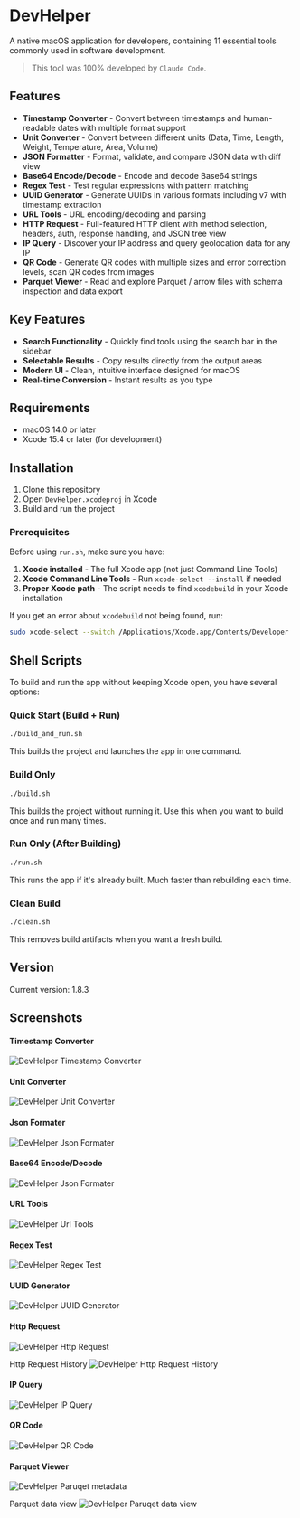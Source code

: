 # DevHelper

A native macOS application for developers, containing 11 essential tools commonly used in software development.

> This tool was 100% developed by `Claude Code`.

## Features

- **Timestamp Converter** - Convert between timestamps and human-readable dates with multiple format support
- **Unit Converter** - Convert between different units (Data, Time, Length, Weight, Temperature, Area, Volume)
- **JSON Formatter** - Format, validate, and compare JSON data with diff view
- **Base64 Encode/Decode** - Encode and decode Base64 strings
- **Regex Test** - Test regular expressions with pattern matching
- **UUID Generator** - Generate UUIDs in various formats including v7 with timestamp extraction
- **URL Tools** - URL encoding/decoding and parsing
- **HTTP Request** - Full-featured HTTP client with method selection, headers, auth, response handling, and JSON tree view
- **IP Query** - Discover your IP address and query geolocation data for any IP
- **QR Code** - Generate QR codes with multiple sizes and error correction levels, scan QR codes from images
- **Parquet Viewer** - Read and explore Parquet / arrow files with schema inspection and data export

## Key Features

- **Search Functionality** - Quickly find tools using the search bar in the sidebar
- **Selectable Results** - Copy results directly from the output areas
- **Modern UI** - Clean, intuitive interface designed for macOS
- **Real-time Conversion** - Instant results as you type

## Requirements

- macOS 14.0 or later
- Xcode 15.4 or later (for development)

## Installation

1. Clone this repository
2. Open `DevHelper.xcodeproj` in Xcode
3. Build and run the project

### Prerequisites

Before using `run.sh`, make sure you have:

1. **Xcode installed** - The full Xcode app (not just Command Line Tools)
2. **Xcode Command Line Tools** - Run `xcode-select --install` if needed
3. **Proper Xcode path** - The script needs to find `xcodebuild` in your Xcode installation

If you get an error about `xcodebuild` not being found, run:
```bash
sudo xcode-select --switch /Applications/Xcode.app/Contents/Developer
```

## Shell Scripts

To build and run the app without keeping Xcode open, you have several options:

### Quick Start (Build + Run)
```bash
./build_and_run.sh
```
This builds the project and launches the app in one command.

### Build Only
```bash
./build.sh
```
This builds the project without running it. Use this when you want to build once and run many times.

### Run Only (After Building)
```bash
./run.sh
```
This runs the app if it's already built. Much faster than rebuilding each time.

### Clean Build
```bash
./clean.sh
```
This removes build artifacts when you want a fresh build.

## Version

Current version: 1.8.3

## Screenshots

#### Timestamp Converter
![DevHelper Timestamp Converter](./screenshots/timestamp.png)

#### Unit Converter
![DevHelper Unit Converter](./screenshots/unit.png)

#### Json Formater
![DevHelper Json Formater](./screenshots/json.png)

#### Base64 Encode/Decode
![DevHelper Json Formater](./screenshots/base64.png)

#### URL Tools
![DevHelper Url Tools](./screenshots/url.png)

#### Regex Test
![DevHelper Regex Test](./screenshots/regex.png)

#### UUID Generator
![DevHelper UUID Generator](./screenshots/uuid.png)

#### Http Request
![DevHelper Http Request](./screenshots/http.png)

Http Request History
![DevHelper Http Request History](./screenshots/http_history.png)

#### IP Query
![DevHelper IP Query](./screenshots/ip.png)

#### QR Code
![DevHelper QR Code](./screenshots/qrcode.png)

#### Parquet Viewer
![DevHelper Paruqet metadata](./screenshots/parquet_schema.png)

Parquet data view
![DevHelper Paruqet data view](./screenshots/parquet_data.png)
